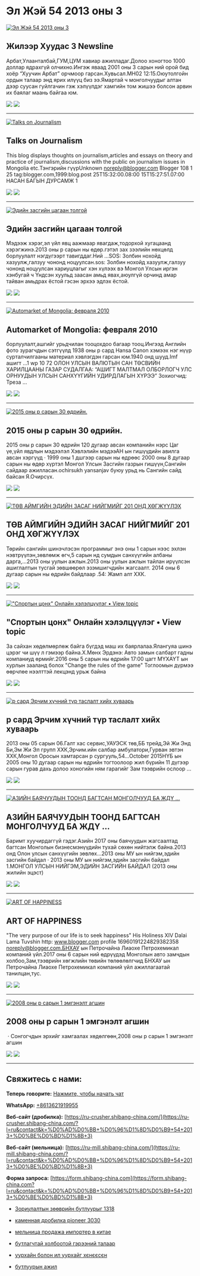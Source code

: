 # Эл Жэй 54 2013 оны 3

<a href="https://swt.shibang-china.com/?l=ru&img&k=%D0%AD%D0%BB+%D0%96%D1%8D%D0%B9+54+2013+%D0%BE%D0%BD%D1%8B+3" target="_blank">![Эл Жэй 54 2013 оны 3](http://static.shibang-china.com/all-800x300/1478.jpg)</a>

## Жилээр Хуудас 3 Newsline
Арбат,Улаанталбай,ГУМ,ЦУМ хавиар ажилладаг.Долоо хоногтоо 1000 доллар ядрахгүй олчихно.Ингэж яваад 2001 оны 3 сарын ний орой бид хоёр “Хуучин Арбат” орчмоор гарсан.Хувьсал.МН02 12:15.Оюутолгойн ордын талаар энд ярих илүүц биз ээ.Ямартай ч монголчуудыг алтан дээр суусан гуйлгачин гэж хэлүүлдэг хамгийн том жишээ болсон арвин их баялаг маань байгаа юм.


<a href="https://whatsapp.shibangsoft.com/WhatsApp.php" target="_blank" title="WhatsApp">![](http://static.shibang-china.com/icon/whatsapp.png)</a> <a href="https://swt.shibang-china.com/?l=ru&icon&k=%D0%AD%D0%BB+%D0%96%D1%8D%D0%B9+54+2013+%D0%BE%D0%BD%D1%8B+3" target="_blank">![](http://static.shibang-china.com/icon/chat-ru.png)</a>

---

<a href="https://swt.shibang-china.com/?l=ru&img&k=%D0%AD%D0%BB+%D0%96%D1%8D%D0%B9+54+2013+%D0%BE%D0%BD%D1%8B+3" target="_blank">![Talks on Journalism](http://static.shibang-china.com/all-800x300/776.jpg)</a>

## Talks on Journalism
This blog displays thoughts on journalism,articles and essays on theory and practice of journalism,discussions with the public on journalism issues in Mongolia etc.Тэнгэрийн гүүрUnknown noreply@blogger.com Blogger 108 1 25 tag:blogger.com,1999:blog.post 25T15:32:00.08:00 15T15:27:51.07:00 НАСАН БАГЫН ДУРСАМЖ 1


<a href="https://whatsapp.shibangsoft.com/WhatsApp.php" target="_blank" title="WhatsApp">![](http://static.shibang-china.com/icon/whatsapp.png)</a> <a href="https://swt.shibang-china.com/?l=ru&icon&k=%D0%AD%D0%BB+%D0%96%D1%8D%D0%B9+54+2013+%D0%BE%D0%BD%D1%8B+3" target="_blank">![](http://static.shibang-china.com/icon/chat-ru.png)</a>

---

<a href="https://swt.shibang-china.com/?l=ru&img&k=%D0%AD%D0%BB+%D0%96%D1%8D%D0%B9+54+2013+%D0%BE%D0%BD%D1%8B+3" target="_blank">![Эдийн засгийн цагаан толгой](http://static.shibang-china.com/all-800x300/680.jpg)</a>

## Эдийн засгийн цагаан толгой
Мэдээж хэрэг,эл үйл явц аажмаар явагдаж,тодорхой хугацаанд хэрэгжинэ.2013 оны р сарын ны өдөр.гэтэл зах зээлийн нөхцөлд борлуулалт нэгдүгээрт тавигддаг.Ний …SOS: Золбин нохойд хазуулж,галзуу чононд ноцуулсан.sos: Золбин нохойд хазуулж,галзуу чононд ноцуулсан хариуцлагыг хэн хүлээх вэ Монгол Улсын иргэн хэнбугай ч Үндсэн хуульд заасан амьд явах,аюулгүй орчинд амар тайван амьдрах ёстой гэсэн эрхээ эдлэх ёстой.


<a href="https://whatsapp.shibangsoft.com/WhatsApp.php" target="_blank" title="WhatsApp">![](http://static.shibang-china.com/icon/whatsapp.png)</a> <a href="https://swt.shibang-china.com/?l=ru&icon&k=%D0%AD%D0%BB+%D0%96%D1%8D%D0%B9+54+2013+%D0%BE%D0%BD%D1%8B+3" target="_blank">![](http://static.shibang-china.com/icon/chat-ru.png)</a>

---

<a href="https://swt.shibang-china.com/?l=ru&img&k=%D0%AD%D0%BB+%D0%96%D1%8D%D0%B9+54+2013+%D0%BE%D0%BD%D1%8B+3" target="_blank">![Automarket of Mongolia: февраля 2010](http://static.shibang-china.com/all-800x300/417.jpg)</a>

## Automarket of Mongolia: февраля 2010
борлуулалт,ашгийг урьдчилан тооцохдоо багаар тооц.Ингээд Английн фото зурагчдын сэтгүүлд 1938 оны р сард Hansa Canon хэмээх нэг нүүр сурталчилгааны материал хэвлэгдэн гарсан юм.1940 онд шууд.Imf ашигт …1 wp 10 72 ОЛОН УЛСЫН ВАЛЮТЫН САН ТӨСВИЙН ХАРИЛЦААНЫ ГАЗАР СУДАЛГАА: “АШИГТ МАЛТМАЛ ОЛБОРЛОГЧ УЛС ОРНУУДЫН УЛСЫН САНХҮҮГИЙН УДИРДЛАГЫН ХҮРЭЭ” Зохиогчид: Треза …


<a href="https://whatsapp.shibangsoft.com/WhatsApp.php" target="_blank" title="WhatsApp">![](http://static.shibang-china.com/icon/whatsapp.png)</a> <a href="https://swt.shibang-china.com/?l=ru&icon&k=%D0%AD%D0%BB+%D0%96%D1%8D%D0%B9+54+2013+%D0%BE%D0%BD%D1%8B+3" target="_blank">![](http://static.shibang-china.com/icon/chat-ru.png)</a>

---

<a href="https://swt.shibang-china.com/?l=ru&img&k=%D0%AD%D0%BB+%D0%96%D1%8D%D0%B9+54+2013+%D0%BE%D0%BD%D1%8B+3" target="_blank">![2015 оны р сарын 30 өдрийн.](http://static.shibang-china.com/all-800x300/1106.jpg)</a>

## 2015 оны р сарын 30 өдрийн.
2015 оны р сарын 30 өдрийн 120 дугаар авсан компанийн нэрс Цаг үе,үйл явдлын мэдээлэл Хэвлэлийн мэдээАН ын гишүүдийн авилга авсан хэргүүд&nbsp;&#0183;&#32;1999 оны 1 дшгээр сарын ны өдрөөс 2000 оны 8 дугаар сарын ны өдөр хүртэл Монгол Улсын Засгийн газрын гишүүн,Сангийн сайдаар ажилласан.ochirsukh yansanjav буюу урьд нь Сангийн сайд байсан Я.Очирсүх.


<a href="https://whatsapp.shibangsoft.com/WhatsApp.php" target="_blank" title="WhatsApp">![](http://static.shibang-china.com/icon/whatsapp.png)</a> <a href="https://swt.shibang-china.com/?l=ru&icon&k=%D0%AD%D0%BB+%D0%96%D1%8D%D0%B9+54+2013+%D0%BE%D0%BD%D1%8B+3" target="_blank">![](http://static.shibang-china.com/icon/chat-ru.png)</a>

---

<a href="https://swt.shibang-china.com/?l=ru&img&k=%D0%AD%D0%BB+%D0%96%D1%8D%D0%B9+54+2013+%D0%BE%D0%BD%D1%8B+3" target="_blank">![ТӨВ АЙМГИЙН ЭДИЙН ЗАСАГ НИЙГМИЙГ 201 ОНД ХӨГЖҮҮЛЭХ](http://static.shibang-china.com/all-800x300/416.jpg)</a>

## ТӨВ АЙМГИЙН ЭДИЙН ЗАСАГ НИЙГМИЙГ 201 ОНД ХӨГЖҮҮЛЭХ
Төрийн сангийн шинэчлэсэн программыг энэ оны 1 сарын нээс эхлэн нэвтрүүлэн,зөвлөмж өгч,5 сарын нд сумдын санхүүгийн албаны дарга,…2013 оны уулын ажлын.2013 оны уулын ажлын тайлан ирүүлсэн ашиглалтын тусгай зөвшөөрөл эзэмшигчдийн жагсаалт. 2014 оны 6 дугаар сарын ны өдрийн байдлаар .54: Жамп алт ХХК.


<a href="https://whatsapp.shibangsoft.com/WhatsApp.php" target="_blank" title="WhatsApp">![](http://static.shibang-china.com/icon/whatsapp.png)</a> <a href="https://swt.shibang-china.com/?l=ru&icon&k=%D0%AD%D0%BB+%D0%96%D1%8D%D0%B9+54+2013+%D0%BE%D0%BD%D1%8B+3" target="_blank">![](http://static.shibang-china.com/icon/chat-ru.png)</a>

---

<a href="https://swt.shibang-china.com/?l=ru&img&k=%D0%AD%D0%BB+%D0%96%D1%8D%D0%B9+54+2013+%D0%BE%D0%BD%D1%8B+3" target="_blank">![&quot;Спортын цонх&quot; Онлайн хэлэлцүүлэг • View topic](http://static.shibang-china.com/all-800x300/1003.jpg)</a>

## &quot;Спортын цонх&quot; Онлайн хэлэлцүүлэг • View topic
За сайхан хөдөлмөрлөж байга бүгдэд маш их баярлалаа.Ялангуяа шинэ цэрэг чи шүү л гэмээр байна.Х.Мөнх Эрдэнэ: Авто замын салбарт гадны компаниуд өрмийг.2016 оны 5 сарын ны өдрийн 17:00 цагт МҮХАҮТ ын хурлын зааланд болох &quot;Change the rules of the game&quot; Тоглоомын дүрмээ өөрчлөе нээлттэй лекцэнд урьж байна


<a href="https://whatsapp.shibangsoft.com/WhatsApp.php" target="_blank" title="WhatsApp">![](http://static.shibang-china.com/icon/whatsapp.png)</a> <a href="https://swt.shibang-china.com/?l=ru&icon&k=%D0%AD%D0%BB+%D0%96%D1%8D%D0%B9+54+2013+%D0%BE%D0%BD%D1%8B+3" target="_blank">![](http://static.shibang-china.com/icon/chat-ru.png)</a>

---

<a href="https://swt.shibang-china.com/?l=ru&img&k=%D0%AD%D0%BB+%D0%96%D1%8D%D0%B9+54+2013+%D0%BE%D0%BD%D1%8B+3" target="_blank">![р сард Эрчим хүчний түр таслалт хийх хуваарь](http://static.shibang-china.com/all-800x300/769.jpg)</a>

## р сард Эрчим хүчний түр таслалт хийх хуваарь
2013 оны 05 сарын 06.Галт хас сервис,УАУЭСК төв,ББ трейд,Эй Жи Энд Би,Эм Жи Эл групп ХХК,Эрчим.ийн салбар амбулатори,Гурван эвтэн ХХК,Монгол Оросын хамтарсан р сургууль,54…October 2015НҮБ ын 2005 оны 10 дугаар сарын ны өдрийн тогтоолоор жил бүрийн 11 дүгээр сарын гурав дахь долоо хоногийн ням гарагийг Зам тээврийн ослоор …


<a href="https://whatsapp.shibangsoft.com/WhatsApp.php" target="_blank" title="WhatsApp">![](http://static.shibang-china.com/icon/whatsapp.png)</a> <a href="https://swt.shibang-china.com/?l=ru&icon&k=%D0%AD%D0%BB+%D0%96%D1%8D%D0%B9+54+2013+%D0%BE%D0%BD%D1%8B+3" target="_blank">![](http://static.shibang-china.com/icon/chat-ru.png)</a>

---

<a href="https://swt.shibang-china.com/?l=ru&img&k=%D0%AD%D0%BB+%D0%96%D1%8D%D0%B9+54+2013+%D0%BE%D0%BD%D1%8B+3" target="_blank">![АЗИЙН БАЯЧУУДЫН ТООНД БАГТСАН МОНГОЛЧУУД БА ЖДҮ …](http://static.shibang-china.com/all-800x300/13.jpg)</a>

## АЗИЙН БАЯЧУУДЫН ТООНД БАГТСАН МОНГОЛЧУУД БА ЖДҮ …
Баримт хуучирдаггүй гэдэг.Азийн 2017 оны баячуудын жагсаалтад багтсан Монголын бизнесмэнүүдийн тухай сөхөн нийтэлж байна.2013 онд Олон улсын санхүүгийн зөвлөх…2013 оны МУ ын нийгэм,эдийн засгийн байдал&nbsp;&#0183;&#32;2013 оны МУ ын нийгэм,эдийн засгийн байдал 1.МОНГОЛ УЛСЫН НИЙГЭМ,ЭДИЙН ЗАСГИЙН БАЙДАЛ (2013 оны жилийн эцэст)


<a href="https://whatsapp.shibangsoft.com/WhatsApp.php" target="_blank" title="WhatsApp">![](http://static.shibang-china.com/icon/whatsapp.png)</a> <a href="https://swt.shibang-china.com/?l=ru&icon&k=%D0%AD%D0%BB+%D0%96%D1%8D%D0%B9+54+2013+%D0%BE%D0%BD%D1%8B+3" target="_blank">![](http://static.shibang-china.com/icon/chat-ru.png)</a>

---

<a href="https://swt.shibang-china.com/?l=ru&img&k=%D0%AD%D0%BB+%D0%96%D1%8D%D0%B9+54+2013+%D0%BE%D0%BD%D1%8B+3" target="_blank">![ART OF HAPPINESS](http://static.shibang-china.com/all-800x300/321.jpg)</a>

## ART OF HAPPINESS
&quot;The very purpose of our life is to seek happiness&quot; His Holiness XIV Dalai Lama Tuvshin http: www.blogger.com profile 16960191224829382358 noreply@blogger.com.БНХАУ ын Петрочайна Лиаохе Петрохемикал компаний үйл.2017 оны 6 сарын ний өдрүүдэд Монголын авто замчдын холбоо,Зам,тээврийн хөгжлийн төвийн төлөөлөлгчид БНХАУ ын Петрочайна Лиаохе Петрохемикал компаний үйл ажиллагаатай танилцан,тус.


<a href="https://whatsapp.shibangsoft.com/WhatsApp.php" target="_blank" title="WhatsApp">![](http://static.shibang-china.com/icon/whatsapp.png)</a> <a href="https://swt.shibang-china.com/?l=ru&icon&k=%D0%AD%D0%BB+%D0%96%D1%8D%D0%B9+54+2013+%D0%BE%D0%BD%D1%8B+3" target="_blank">![](http://static.shibang-china.com/icon/chat-ru.png)</a>

---

<a href="https://swt.shibang-china.com/?l=ru&img&k=%D0%AD%D0%BB+%D0%96%D1%8D%D0%B9+54+2013+%D0%BE%D0%BD%D1%8B+3" target="_blank">![2008 оны р сарын 1 эмгэнэлт агшин](http://static.shibang-china.com/all-800x300/912.jpg)</a>

## 2008 оны р сарын 1 эмгэнэлт агшин
&nbsp;&#0183;&#32;Сонгогчдын эрхийг хамгаалах хөдөлгөөн,2008 оны р сарын 1 эмгэнэлт агшин

<a href="https://whatsapp.shibangsoft.com/WhatsApp.php" target="_blank" title="WhatsApp">![](http://static.shibang-china.com/icon/whatsapp.png)</a> <a href="https://swt.shibang-china.com/?l=ru&icon&k=%D0%AD%D0%BB+%D0%96%D1%8D%D0%B9+54+2013+%D0%BE%D0%BD%D1%8B+3" target="_blank">![](http://static.shibang-china.com/icon/chat-ru.png)</a>

---
## Свяжитесь с нами:

**Теперь говорите:** [Нажмите, чтобы начать чат](https://swt.shibang-china.com?l=ru&contact&k=%D0%AD%D0%BB+%D0%96%D1%8D%D0%B9+54+2013+%D0%BE%D0%BD%D1%8B+3)

**WhatsApp:**  [+8613621919955](https://whatsapp.shibangsoft.com/WhatsApp.php)

**Веб-сайт (дробилка):** [https://ru-crusher.shibang-china.com/](https://ru-crusher.shibang-china.com/?l=ru&contact&k=%D0%AD%D0%BB+%D0%96%D1%8D%D0%B9+54+2013+%D0%BE%D0%BD%D1%8B+3)

**Веб-сайт (мельница):** [https://ru-mill.shibang-china.com/](https://ru-mill.shibang-china.com/?l=ru&contact&k=%D0%AD%D0%BB+%D0%96%D1%8D%D0%B9+54+2013+%D0%BE%D0%BD%D1%8B+3)

**Форма запроса:** [https://form.shibang-china.com](https://form.shibang-china.com?l=ru&contact&k=%D0%AD%D0%BB+%D0%96%D1%8D%D0%B9+54+2013+%D0%BE%D0%BD%D1%8B+3)

* [Зориулалтын зөөврийн бутлуурыг 1318](../127/%D0%97%D0%BE%D1%80%D0%B8%D1%83%D0%BB%D0%B0%D0%BB%D1%82%D1%8B%D0%BD%20%D0%B7%D3%A9%D3%A9%D0%B2%D1%80%D0%B8%D0%B9%D0%BD%20%D0%B1%D1%83%D1%82%D0%BB%D1%83%D1%83%D1%80%D1%8B%D0%B3%201318.md)

* [каменная дробилка pioneer 3030](../126/%D0%BA%D0%B0%D0%BC%D0%B5%D0%BD%D0%BD%D0%B0%D1%8F%20%D0%B4%D1%80%D0%BE%D0%B1%D0%B8%D0%BB%D0%BA%D0%B0%20pioneer%203030.md)

* [мельница продажа импортер в китае](../126/%D0%BC%D0%B5%D0%BB%D1%8C%D0%BD%D0%B8%D1%86%D0%B0%20%D0%BF%D1%80%D0%BE%D0%B4%D0%B0%D0%B6%D0%B0%20%D0%B8%D0%BC%D0%BF%D0%BE%D1%80%D1%82%D0%B5%D1%80%20%D0%B2%20%D0%BA%D0%B8%D1%82%D0%B0%D0%B5.md)

* [бутлагчтай холбоотой гэрээний талаар](../127/%D0%B1%D1%83%D1%82%D0%BB%D0%B0%D0%B3%D1%87%D1%82%D0%B0%D0%B9%20%D1%85%D0%BE%D0%BB%D0%B1%D0%BE%D0%BE%D1%82%D0%BE%D0%B9%20%D0%B3%D1%8D%D1%80%D1%8D%D1%8D%D0%BD%D0%B8%D0%B9%20%D1%82%D0%B0%D0%BB%D0%B0%D0%B0%D1%80.md)

* [уурхайн болон ил уурхайг хєнєєсєн](../127/%D1%83%D1%83%D1%80%D1%85%D0%B0%D0%B9%D0%BD%20%D0%B1%D0%BE%D0%BB%D0%BE%D0%BD%20%D0%B8%D0%BB%20%D1%83%D1%83%D1%80%D1%85%D0%B0%D0%B9%D0%B3%20%D1%85%D1%94%D0%BD%D1%94%D1%94%D1%81%D1%94%D0%BD.md)

* [бутлуурын ажил](../130/%D0%B1%D1%83%D1%82%D0%BB%D1%83%D1%83%D1%80%D1%8B%D0%BD%20%D0%B0%D0%B6%D0%B8%D0%BB.md)